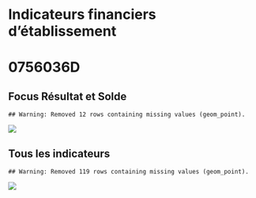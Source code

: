 Indicateurs financiers d’établissement
================

# 0756036D

## Focus Résultat et Solde

    ## Warning: Removed 12 rows containing missing values (geom_point).

![](/home/julien/repo/cpesr/RFC/Finances/Etablissements/0756036d_files/figure-gfm/etab.focus-1.png)<!-- -->

## Tous les indicateurs

    ## Warning: Removed 119 rows containing missing values (geom_point).

![](/home/julien/repo/cpesr/RFC/Finances/Etablissements/0756036d_files/figure-gfm/etab-1.png)<!-- -->
